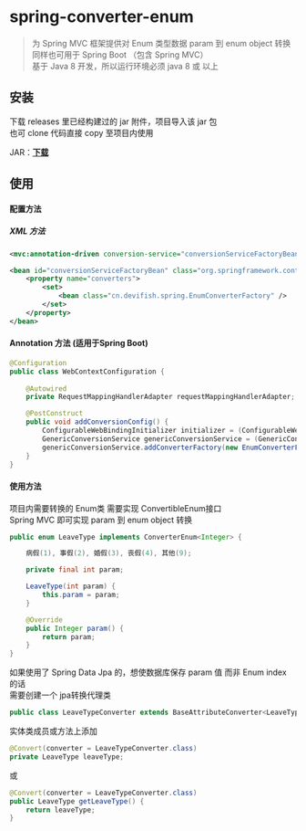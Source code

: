 # spring-converter-enum
> 为 Spring MVC 框架提供对 Enum 类型数据 param 到 enum object 转换<br/>
> 同样也可用于 Spring Boot （包含 Spring MVC）<br/>
> 基于 Java 8 开发，所以运行环境必须 java 8 或 以上

## 安装
下载 releases 里已经构建过的 jar 附件，项目导入该 jar 包<br/>
也可 clone 代码直接 copy 至项目内使用<br/>

JAR：[**下载**](https://gitee.com/Devifish/spring-converter-enum/releases) 

## 使用

#### 配置方法
##### XML 方法
```xml
<mvc:annotation-driven conversion-service="conversionServiceFactoryBean" />

<bean id="conversionServiceFactoryBean" class="org.springframework.context.support.ConversionServiceFactoryBean">
    <property name="converters">
        <set>
            <bean class="cn.devifish.spring.EnumConverterFactory" />
        </set>
    </property>
</bean>
```

#### Annotation 方法 (适用于Spring Boot)
```java
@Configuration
public class WebContextConfiguration {
    
    @Autowired
    private RequestMappingHandlerAdapter requestMappingHandlerAdapter;

    @PostConstruct
    public void addConversionConfig() {
        ConfigurableWebBindingInitializer initializer = (ConfigurableWebBindingInitializer) requestMappingHandlerAdapter.getWebBindingInitializer();
        GenericConversionService genericConversionService = (GenericConversionService)initializer.getConversionService();
        genericConversionService.addConverterFactory(new EnumConverterFactory());
    }
}
```

#### 使用方法
项目内需要转换的 Enum类 需要实现 ConvertibleEnum接口<br/>
Spring MVC 即可实现 param 到 enum object 转换
```java
public enum LeaveType implements ConverterEnum<Integer> {

    病假(1), 事假(2), 婚假(3), 丧假(4), 其他(9);

    private final int param;

    LeaveType(int param) {
        this.param = param;
    }

    @Override
    public Integer param() {
        return param;
    }
}
```

如果使用了 Spring Data Jpa 的，想使数据库保存 param 值 而非 Enum index 的话<br/>
需要创建一个 jpa转换代理类
```java
public class LeaveTypeConverter extends BaseAttributeConverter<LeaveType, Integer> {}
```
实体类成员或方法上添加
```java
@Convert(converter = LeaveTypeConverter.class)
private LeaveType leaveType;
```
或
```java
@Convert(converter = LeaveTypeConverter.class)
public LeaveType getLeaveType() {
    return leaveType;
}
```